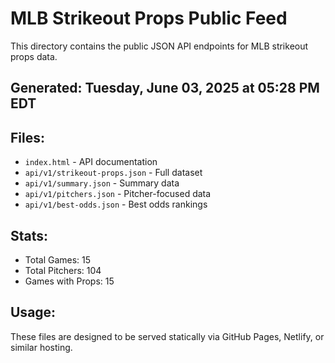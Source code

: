 # MLB Strikeout Props Public Feed

This directory contains the public JSON API endpoints for MLB strikeout props data.

## Generated: Tuesday, June 03, 2025 at 05:28 PM EDT

## Files:
- `index.html` - API documentation
- `api/v1/strikeout-props.json` - Full dataset
- `api/v1/summary.json` - Summary data
- `api/v1/pitchers.json` - Pitcher-focused data  
- `api/v1/best-odds.json` - Best odds rankings

## Stats:
- Total Games: 15
- Total Pitchers: 104
- Games with Props: 15

## Usage:
These files are designed to be served statically via GitHub Pages, Netlify, or similar hosting.
